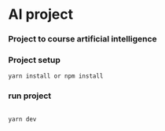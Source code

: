 # AI project

### Project to course artificial intelligence

### Project setup

```
yarn install or npm install

```

### run project

```

yarn dev

```
